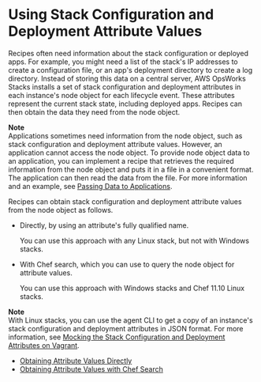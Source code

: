 # Using Stack Configuration and Deployment Attribute Values<a name="cookbooks-101-opsworks-opsworks-stack-config"></a>

Recipes often need information about the stack configuration or deployed apps\. For example, you might need a list of the stack's IP addresses to create a configuration file, or an app's deployment directory to create a log directory\. Instead of storing this data on a central server, AWS OpsWorks Stacks installs a set of stack configuration and deployment attributes in each instance's node object for each lifecycle event\. These attributes represent the current stack state, including deployed apps\. Recipes can then obtain the data they need from the node object\.

**Note**  
Applications sometimes need information from the node object, such as stack configuration and deployment attribute values\. However, an application cannot access the node object\. To provide node object data to an application, you can implement a recipe that retrieves the required information from the node object and puts it in a file in a convenient format\. The application can then read the data from the file\. For more information and an example, see [Passing Data to Applications](apps-data.md)\.

Recipes can obtain stack configuration and deployment attribute values from the node object as follows\.

+ Directly, by using an attribute's fully qualified name\.

  You can use this approach with any Linux stack, but not with Windows stacks\.

+ With Chef search, which you can use to query the node object for attribute values\.

  You can use this approach with Windows stacks and Chef 11\.10 Linux stacks\.

**Note**  
With Linux stacks, you can use the agent CLI to get a copy of an instance's stack configuration and deployment attributes in JSON format\. For more information, see [Mocking the Stack Configuration and Deployment Attributes on Vagrant](opsworks-opsworks-mock.md)\.


+ [Obtaining Attribute Values Directly](cookbooks-101-opsworks-opsworks-stack-config-node.md)
+ [Obtaining Attribute Values with Chef Search](cookbooks-101-opsworks-opsworks-stack-config-search.md)